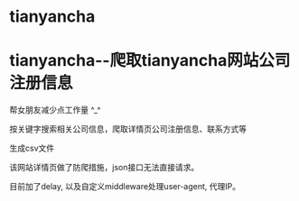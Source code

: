 # tianyancha

tianyancha--爬取tianyancha网站公司注册信息
========================
帮女朋友减少点工作量 ^_^


按关键字搜索相关公司信息，爬取详情页公司注册信息、联系方式等

生成csv文件

该网站详情页做了防爬措施，json接口无法直接请求。

目前加了delay, 以及自定义middleware处理user-agent, 代理IP。
